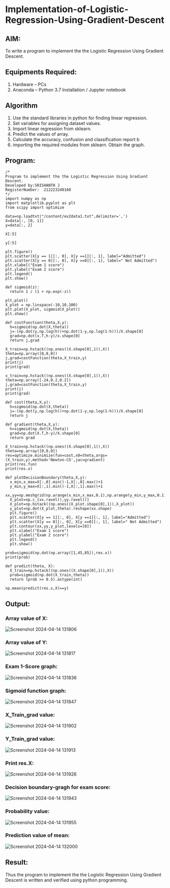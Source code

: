# Implementation-of-Logistic-Regression-Using-Gradient-Descent

## AIM:
To write a program to implement the the Logistic Regression Using Gradient Descent.

## Equipments Required:
1. Hardware – PCs
2. Anaconda – Python 3.7 Installation / Jupyter notebook

## Algorithm
1. Use the standard libraries in python for finding linear regression.
2. Set variables for assigning dataset values.
3. Import linear regression from sklearn.
4. Predict the values of array.
5. Calculate the accuracy, confusion and classification report b
6. importing the required modules from sklearn.
Obtain the graph. 

## Program:
```
/*
Program to implement the the Logistic Regression Using Gradient Descent.
Developed by:SRISHANTH J 
RegisterNumber:  212223240160
*/
import numpy as np
import matplotlib.pyplot as plt
from scipy import optimize

data=np.loadtxt("/content/ex2data1.txt",delimiter=',')
X=data[:, [0, 1]]
y=data[:, 2]

X[:5]

y[:5]

plt.figure()
plt.scatter(X[y == 1][:, 0], X[y ==1][:, 1], label="Admitted")
plt.scatter(X[y == 0][:, 0], X[y ==0][:, 1], label=" Not Admitted")
plt.xlabel("Exam 1 score")
plt.ylabel("Exam 2 score")
plt.legend()
plt.show()

def sigmoid(z):
  return 1 / (1 + np.exp(-z))

plt.plot()
X_plot = np.linspace(-10,10,100)
plt.plot(X_plot, sigmoid(X_plot))
plt.show()

def costFunction(theta,X,y):
  h=sigmoid(np.dot(X,theta))
  j=-(np.dot(y,np.log(h))+np.dot(1-y,np.log(1-h)))/X.shape[0]
  grad=np.dot(x.T,h-y)/x.shape[0]
  return j,grad
  
X_train=np.hstack((np.ones((X.shape[0],1)),X))
theta=np.array([0,0,0])
j,grad=costFunction(theta,X_train,y)
print(j)
print(grad)

x_train=np.hstack((np.ones((X.shape[0],1)),X))
theta=np.array([-24,0.2,0.2])
j,grad=costFunction(theta,X_train,y)
print(j)
print(grad)

def cost(theta,X,y):
  h=sigmoid(np.dot(X,theta))
  j=-(np.dot(y,np.log(h))+np.dot(1-y,np.log(1-h)))/X.shape[0]
  return j

def gradient(theta,X,y):
  h=sigmoid(np.dot(X,theta))
  grad=np.dot(X.T,h-y)/X.shape[0]
  return grad

X_train=np.hstack((np.ones((X.shape[0],1)),X))
theta=np.array([0,0,0])
res=optimize.minimize(fun=cost,x0=theta,args=(X_train,y),method='Newton-CG',jac=gradient)
print(res.fun)
print(res.x)

def plotDecisionBoundary(theta,X,y):
  x_min,x_max=X[:,0].min()-1,X[:,0].max()+1
  y_min,y_max=X[:,1].min()-1,X[:,1].max()+1
  xx,yy=np.meshgrid(np.arange(x_min,x_max,0.1),np.arange(y_min,y_max,0.1))
  X_plot=np.c_[xx.ravel(),yy.ravel()]
  X_plot=np.hstack((np.ones((X_plot.shape[0],1)),X_plot))
  y_plot=np.dot(X_plot,theta).reshape(xx.shape)
  plt.figure()
  plt.scatter(X[y == 1][:, 0], X[y ==1][:, 1], label="Admitted")
  plt.scatter(X[y == 0][:, 0], X[y ==0][:, 1], label=" Not Admitted")
  plt.contour(xx,yy,y_plot,levels=[0])
  plt.xlabel("Exam 1 score")
  plt.ylabel("Exam 2 score")
  plt.legend()
  plt.show()
  
prob=sigmoid(np.dot(np.array([1,45,85]),res.x))
print(prob)

def predict(theta, X):
  X_train=np.hstack((np.ones((X.shape[0],1)),X))
  prob=sigmoid(np.dot(X_train,theta))
  return (prob >= 0.5).astype(int)

np.mean(predict(res.x,X)==y)
```

## Output:
### Array value of X:
![Screenshot 2024-04-14 131806](https://github.com/srishanth2006/-Implementation-of-Logistic-Regression-Using-Gradient-Descent/assets/150319470/053e9ac6-179b-447b-a5a7-f2e9df459fd2)

### Array value of Y:

![Screenshot 2024-04-14 131817](https://github.com/srishanth2006/-Implementation-of-Logistic-Regression-Using-Gradient-Descent/assets/150319470/2b71e34a-55f9-4fb0-9e9c-3e76ade09e20)
### Exam 1-Score graph:

![Screenshot 2024-04-14 131836](https://github.com/srishanth2006/-Implementation-of-Logistic-Regression-Using-Gradient-Descent/assets/150319470/fac44219-c277-4bde-bf01-4dbdea0b9d19)


### Sigmoid function graph:
![Screenshot 2024-04-14 131847](https://github.com/srishanth2006/-Implementation-of-Logistic-Regression-Using-Gradient-Descent/assets/150319470/8589a85e-957b-41b1-ac0b-293d8934d7b8)
### X_Train_grad value:


![Screenshot 2024-04-14 131902](https://github.com/srishanth2006/-Implementation-of-Logistic-Regression-Using-Gradient-Descent/assets/150319470/ce6b44ad-e2af-4ac3-879c-3dfc64f273bd)

### Y_Train_grad value:
![Screenshot 2024-04-14 131913](https://github.com/srishanth2006/-Implementation-of-Logistic-Regression-Using-Gradient-Descent/assets/150319470/87535761-3b04-47ba-bcde-dce9187ef8aa)

### Print res.X:
![Screenshot 2024-04-14 131926](https://github.com/srishanth2006/-Implementation-of-Logistic-Regression-Using-Gradient-Descent/assets/150319470/9f90ad12-bdfd-49f4-b8cc-ed0cae4e244f)

### Decision boundary-gragh for exam score:
![Screenshot 2024-04-14 131943](https://github.com/srishanth2006/-Implementation-of-Logistic-Regression-Using-Gradient-Descent/assets/150319470/f00da078-8c45-4d62-b113-f0215e7e4d9c)

### Probability value:
![Screenshot 2024-04-14 131955](https://github.com/srishanth2006/-Implementation-of-Logistic-Regression-Using-Gradient-Descent/assets/150319470/f5c47d47-10aa-4f0d-a740-92274e7aa64d)

### Prediction value of mean:

![Screenshot 2024-04-14 132000](https://github.com/srishanth2006/-Implementation-of-Logistic-Regression-Using-Gradient-Descent/assets/150319470/93ffcd78-5f10-4d68-8bda-d0e4790ba580)

## Result:
Thus the program to implement the the Logistic Regression Using Gradient Descent is written and verified using python programming.

